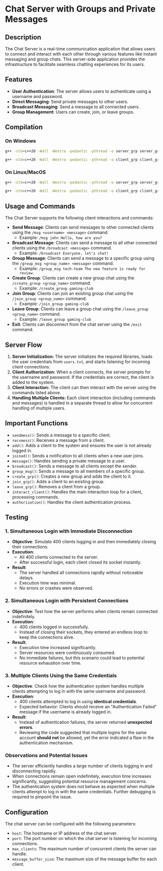 # Chat Server with Groups and Private Messages 


## Description
The Chat Server is a real-time communication application that allows users to connect and interact with each other through various features like instant messaging and group chats. This server-side application provides the infrastructure to facilitate seamless chatting experiences for its users.

## Features

- **User Authentication**: The server allows users to authenticate using a username and password.
- **Direct Messaging**: Send private messages to other users.
- **Broadcast Messaging**: Send a message to all connected users.
- **Group Management**: Users can create, join, or leave groups.


## Compilation

### On Windows
```bash
g++ -std=c++20 -Wall -Wextra -pedantic -pthread -o server_grp server_grp.cpp -lws2_32
```
```bash
g++ -std=c++20 -Wall -Wextra -pedantic -pthread -o client_grp client_grp.cpp -lws2_32
```
### On Linux/MacOS
```bash
g++ -std=c++20 -Wall -Wextra -pedantic -pthread -o server_grp server_grp.cpp
```
```bash
g++ -std=c++20 -Wall -Wextra -pedantic -pthread -o client_grp client_grp.cpp
```

## Usage and Commands
The Chat Server supports the following client interactions and commands:
- **Send Message**: Clients can send messages to other connected clients using the `/msg <username> <message>` command.
  - Example: `/msg john Hello, how are you?`
- **Broadcast Message**: Clients can send a message to all other connected clients using the `/broadcast <message>` command.
  - Example: `/broadcast Everyone, let's chat!`
- **Group Message**: Clients can send a message to a specific group using the `/group_msg <group_name> <message>` command.
  - Example: `/group_msg tech-team The new feature is ready for review.`
- **Create Group**: Clients can create a new group chat using the `/create_group <group_name>` command.
  - Example: `/create_group gaming-club`
- **Join Group**: Clients can join an existing group chat using the `/join_group <group_name>` command.
  - Example: `/join_group gaming-club`
- **Leave Group**: Clients can leave a group chat using the `/leave_group <group_name>` command.
  - Example: `/leave_group gaming-club`
- **Exit**: Clients can disconnect from the chat server using the `/exit` command.


## Server Flow
1. **Server Initialization:** The server initializes the required libraries, loads the user credentials from `users.txt`, and starts listening for incoming client connections.
2. **Client Authorization:** When a client connects, the server prompts for the username and password. If the credentials are correct, the client is added to the system.
3. **Client Interaction:** The client can then interact with the server using the commands listed above.
4. **Handling Multiple Clients:** Each client interaction (including commands and messages) is handled in a separate thread to allow for concurrent handling of multiple users.


## Important Functions
- `sendmess()`: Sends a message to a specific client.
- `recvmess()`: Receives a message from a client.
- `add()`: Adds a client to the system and ensures the user is not already logged in.
- `joined()`: Sends a notification to all clients when a new user joins.
- `message()`: Handles sending a private message to a user.
- `broadcast()`: Sends a message to all clients except the sender.
- `group_msg()`: Sends a message to all members of a specific group.
- `create_grp()`: Creates a new group and adds the client to it.
- `join_grp()`: Adds a client to an existing group.
- `leave_grp()`: Removes a client from a group.
- `interact_client()`: Handles the main interaction loop for a client, processing commands.
- `authorization()`: Handles the client authentication process.

## Testing

### 1. Simultaneous Login with Immediate Disconnection  
- **Objective**: Simulate 400 clients logging in and then immediately closing their connections.  
- **Execution**:  
  - All 400 clients connected to the server.  
  - After successful login, each client closed its socket instantly.  
- **Result**:  
  - The server handled all connections rapidly without noticeable delays.  
  - Execution time was minimal.  
  - No errors or crashes were observed.  

### 2. Simultaneous Login with Persistent Connections  
- **Objective**: Test how the server performs when clients remain connected indefinitely.  
- **Execution**:  
  - 400 clients logged in successfully.  
  - Instead of closing their sockets, they entered an endless loop to keep the connections alive.  
- **Result**:  
  - Execution time increased significantly.  
  - Server resources were continuously consumed.  
  - No immediate failures, but this scenario could lead to potential resource exhaustion over time.  

### 3. Multiple Clients Using the Same Credentials  
- **Objective**: Check how the authentication system handles multiple clients attempting to log in with the same username and password.  
- **Execution**:  
  - 400 clients attempted to log in using **identical credentials**.  
  - Expected behavior: Clients should receive an "Authentication Failed" message if the username is already logged in.  
- **Result**:  
  - Instead of authentication failures, the server returned **unexpected errors**.  
  - Reviewing the code suggested that multiple logins for the same account **should not** be allowed, yet the error indicated a flaw in the authentication mechanism.  

### Observations and Potential Issues  
- The server efficiently handles a large number of clients logging in and disconnecting rapidly.  
- When connections remain open indefinitely, execution time increases significantly, suggesting potential resource management concerns.  
- The authentication system does not behave as expected when multiple clients attempt to log in with the same credentials. Further debugging is required to pinpoint the issue. 

## Configuration
The chat server can be configured with the following parameters:
- `host`: The hostname or IP address of the chat server.
- `port`: The port number on which the chat server is listening for incoming connections.
- `max_clients`: The maximum number of concurrent clients the server can handle.
- `message_buffer_size`: The maximum size of the message buffer for each client.

